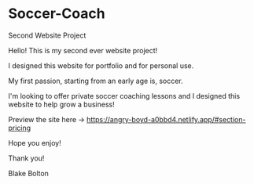 # Soccer-Coach

Second Website Project

Hello! This is my second ever website project!

I designed this website for portfolio and for personal use.

My first passion, starting from an early age is, soccer. 

I'm looking to offer private soccer coaching lessons and I designed this website to help grow a business!

Preview the site here -> https://angry-boyd-a0bbd4.netlify.app/#section-pricing

Hope you enjoy!

Thank you!

Blake Bolton
